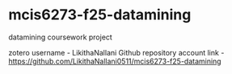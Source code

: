 # mcis6273-f25-datamining
datamining coursework project

zotero username - LikithaNallani
Github repository account link - https://github.com/LikithaNallani0511/mcis6273-f25-datamining
